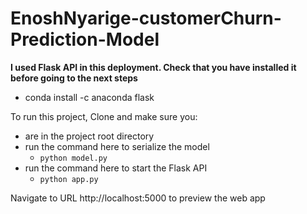 # EnoshNyarige-customerChurn-Prediction-Model

**I used Flask API in this deployment. Check that you have installed it before going to the next steps**

- conda install -c anaconda flask

To run this project, Clone and make sure you: 
* are in the project root directory
* run the command here to serialize the model
  * `python model.py`
* run the command here to start the Flask API
  * `python app.py`


Navigate to URL http://localhost:5000 to preview the web app
